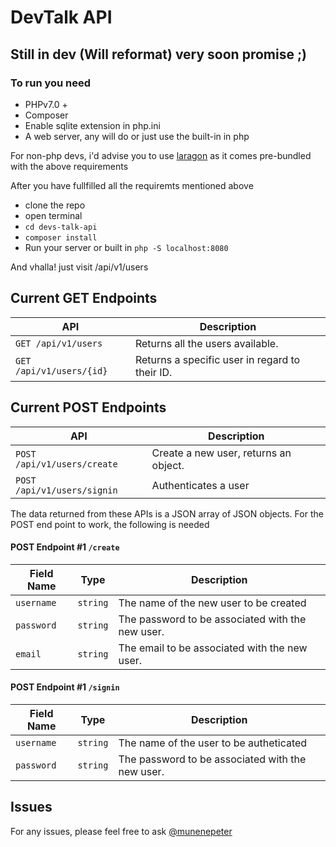 # DevTalk API


## Still in dev (Will reformat) very soon promise ;)


### To run you need 
 - PHPv7.0 +
 - Composer 
 - Enable sqlite extension in php.ini
 - A web server, any will do or just use the built-in in php

 For non-php devs, i'd advise you to use [laragon](https://laragon.org/) as it comes pre-bundled with the above requirements

 After you have fullfilled all the requiremts mentioned above
  - clone the repo
  - open terminal
  - `cd devs-talk-api`
  - `composer install`
  - Run your server or built in `php -S localhost:8080`

And vhalla! just visit /api/v1/users 

## Current GET Endpoints

| API                         | Description                                                                        |
|-----------------------------|------------------------------------------------------------------------------------|
| `GET /api/v1/users` | Returns all the users available.            |
| `GET /api/v1/users/{id}`         | Returns a specific user in regard to their ID.                     |

## Current POST Endpoints

| API                         | Description                                                                        |
|-----------------------------|------------------------------------------------------------------------------------|
| `POST /api/v1/users/create` | Create a new user, returns an object.            |
| `POST /api/v1/users/signin`         | Authenticates a user                     |

The data returned from these APIs is a JSON array of JSON objects.
For the POST end point to work, the following is needed

#### POST Endpoint #1 `/create`

| Field Name | Type     | Description                                                                                              |
|------------|----------|----------------------------------------------------------------------------------------------------------|
| `username`       | `string` | The name of the new user to be created                                                           |
| `password`     | `string` | The password to be associated with the new user.                                                  |
| `email`    | `string` | The email to be associated with the new user. |

#### POST Endpoint #1 `/signin`

| Field Name | Type     | Description                                                                                              |
|------------|----------|----------------------------------------------------------------------------------------------------------|
| `username`       | `string` | The name of the  user to be autheticated                                                           |
| `password`     | `string` | The password to be associated with the new user. 
## Issues
  For any issues, please feel free to ask [@munenepeter](https://github.com/munenepeter)

